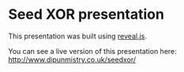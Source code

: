 # Seed XOR presentation

This presentation was built using [reveal.js](https://revealjs.com/).

You can see a live version of this presentation here: <http://www.dipunmistry.co.uk/seedxor/>